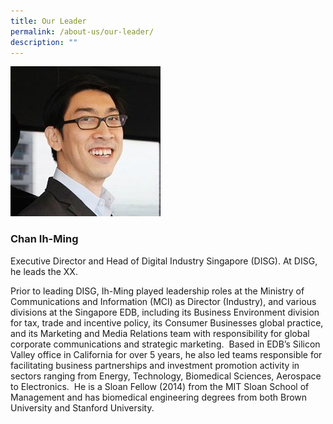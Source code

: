 ```yaml
---
title: Our Leader
permalink: /about-us/our-leader/
description: ""
---
```


![Ih-Ming photo](/images/ih-ming.png)
### **Chan Ih-Ming**
Executive Director and Head of Digital Industry Singapore (DISG). At DISG, he leads the XX.

Prior to leading DISG, Ih-Ming played leadership roles at the Ministry of Communications and Information (MCI) as Director (Industry), and various divisions at the Singapore EDB, including its Business Environment division for tax, trade and incentive policy, its Consumer Businesses global practice, and its Marketing and Media Relations team with responsibility for global corporate communications and strategic marketing.  Based in EDB’s Silicon Valley office in California for over 5 years, he also led teams responsible for facilitating business partnerships and investment promotion activity in sectors ranging from Energy, Technology, Biomedical Sciences, Aerospace to Electronics.  He is a Sloan Fellow (2014) from the MIT Sloan School of Management and has biomedical engineering degrees from both Brown University and Stanford University.